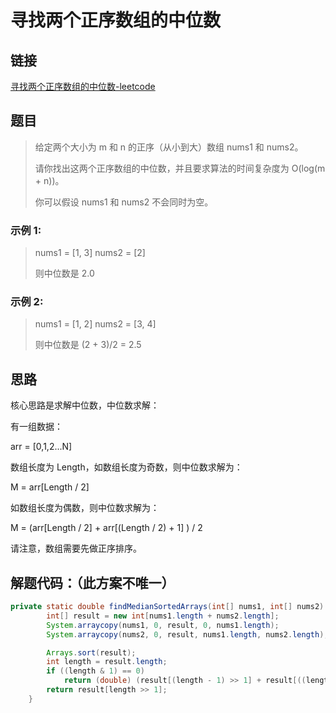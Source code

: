 # 寻找两个正序数组的中位数

## 链接
[寻找两个正序数组的中位数-leetcode](https://leetcode-cn.com/problems/median-of-two-sorted-arrays/)

## 题目
> 给定两个大小为 m 和 n 的正序（从小到大）数组 nums1 和 nums2。
> 
> 请你找出这两个正序数组的中位数，并且要求算法的时间复杂度为 O(log(m + n))。
> 
> 你可以假设 nums1 和 nums2 不会同时为空。

### 示例 1:
>
> nums1 = [1, 3]
> nums2 = [2]
>
> 则中位数是 2.0
### 示例 2:
>
> nums1 = [1, 2]
> nums2 = [3, 4]
>
> 则中位数是 (2 + 3)/2 = 2.5

## 思路
核心思路是求解中位数，中位数求解：

有一组数据： 

arr = [0,1,2...N]

数组长度为 Length，如数组长度为奇数，则中位数求解为：

M = arr[Length / 2]

如数组长度为偶数，则中位数求解为：

M = (arr[Length / 2] + arr[(Length / 2) + 1] ) / 2

请注意，数组需要先做正序排序。

## 解题代码：（此方案不唯一）

```java
private static double findMedianSortedArrays(int[] nums1, int[] nums2) {
        int[] result = new int[nums1.length + nums2.length];
        System.arraycopy(nums1, 0, result, 0, nums1.length);
        System.arraycopy(nums2, 0, result, nums1.length, nums2.length);

        Arrays.sort(result);
        int length = result.length;
        if ((length & 1) == 0)
            return (double) (result[(length - 1) >> 1] + result[((length - 1) >> 1) + 1]) / 2;
        return result[length >> 1];
    }
```
